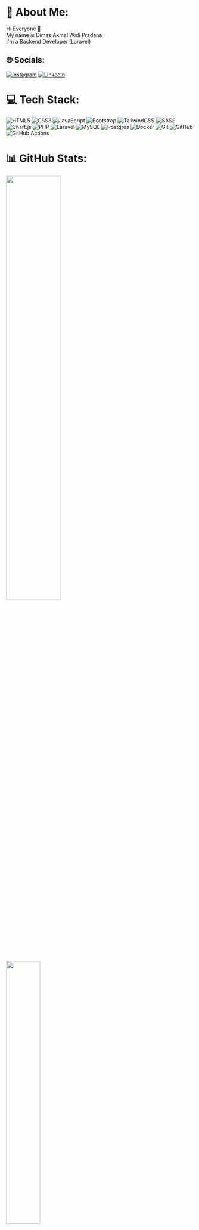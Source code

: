 # 💫 About Me:
Hi Everyone 👋<br>My name is Dimas Akmal Widi Pradana<br>I'm a Backend Developer (Laravel)

## 🌐 Socials:
[![Instagram](https://img.shields.io/badge/Instagram-%23E4405F.svg?logo=Instagram&logoColor=white)](https://instagram.com/dimasawp_) [![LinkedIn](https://img.shields.io/badge/LinkedIn-%230077B5.svg?logo=linkedin&logoColor=white)](https://linkedin.com/in/dimasawp) 

# 💻 Tech Stack:
![HTML5](https://img.shields.io/badge/html5-%23E34F26.svg?style=for-the-badge&logo=html5&logoColor=white) ![CSS3](https://img.shields.io/badge/css3-%231572B6.svg?style=for-the-badge&logo=css3&logoColor=white) ![JavaScript](https://img.shields.io/badge/javascript-%23323330.svg?style=for-the-badge&logo=javascript&logoColor=%23F7DF1E) ![Bootstrap](https://img.shields.io/badge/bootstrap-%238511FA.svg?style=for-the-badge&logo=bootstrap&logoColor=white) ![TailwindCSS](https://img.shields.io/badge/tailwindcss-%2338B2AC.svg?style=for-the-badge&logo=tailwind-css&logoColor=white) ![SASS](https://img.shields.io/badge/SASS-hotpink.svg?style=for-the-badge&logo=SASS&logoColor=white) ![Chart.js](https://img.shields.io/badge/chart.js-F5788D.svg?style=for-the-badge&logo=chart.js&logoColor=white) ![PHP](https://img.shields.io/badge/php-%23777BB4.svg?style=for-the-badge&logo=php&logoColor=white) ![Laravel](https://img.shields.io/badge/laravel-%23FF2D20.svg?style=for-the-badge&logo=laravel&logoColor=white) ![MySQL](https://img.shields.io/badge/mysql-4479A1.svg?style=for-the-badge&logo=mysql&logoColor=white) ![Postgres](https://img.shields.io/badge/postgres-%23316192.svg?style=for-the-badge&logo=postgresql&logoColor=white) ![Docker](https://img.shields.io/badge/docker-%230db7ed.svg?style=for-the-badge&logo=docker&logoColor=white) ![Git](https://img.shields.io/badge/git-%23F05033.svg?style=for-the-badge&logo=git&logoColor=white) ![GitHub](https://img.shields.io/badge/github-%23121011.svg?style=for-the-badge&logo=github&logoColor=white) ![GitHub Actions](https://img.shields.io/badge/github%20actions-%232671E5.svg?style=for-the-badge&logo=githubactions&logoColor=white)

# 📊 GitHub Stats:
<p float="left">
  <img src="https://github-readme-stats.vercel.app/api?username=dimasawp&theme=dark&hide_border=false&include_all_commits=true&count_private=true" width="54%" style="margin-right:1rem"/>
  <img src="https://github-readme-stats.vercel.app/api/top-langs/?username=dimasawp&theme=dark&hide_border=false&include_all_commits=true&count_private=true&layout=compact" width="42.5%"/>
</p>

<p float="left">
  <img src="https://nirzak-streak-stats.vercel.app/?user=dimasawp&theme=dark&hide_border=false" width="54%" /><br>
</p>

# 🔝 Top Contributed Repo
<p float="left">
  <img src="https://github-contributor-stats.vercel.app/api?username=dimasawp&limit=5&theme=dark&combine_all_yearly_contributions=true" width="54%"/>
</p>
<!-- Proudly created with GPRM ( https://gprm.itsvg.in ) -->
